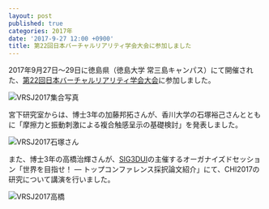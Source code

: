 ```yaml
---
layout: post
published: true
categories: 2017年
date: '2017-9-27 12:00 +0900'
title: 第22回日本バーチャルリアリティ学会大会に参加しました
---
```

2017年9月27日～29日に徳島県（徳島大学 常三島キャンパス）にて開催された、[第22回日本バーチャルリアリティ学会大会](http://conference.vrsj.org/ac2017/)に参加しました。

![VRSJ2017集合写真](https://lh3.googleusercontent.com/ZDE8YIx2MnwVdea6hBWX6CxLsmizr8kQIHrEUkEJk4P42nFcWASxoHmscT9QFfCHWk0jg3XDW_AAMU-xBsXJ6TMg_5RoReWxazAzPxiPbiT4v6tX5xRWHbrpeHIzRErmH_R1V3B2gJpY-CYDlZWACBZBrCqMBOVmCjAHHrektL7BfZaOSWqFNh-kQRXRQWvQLCiihH-EbbRSfqflxpZPaH5oeewAqLnK-ltyo7Bh_OYhK-kXpcVsrj2n6VP1wGf8zf384UtRoY7_ZJ73iipYodcu31sgc9NCc02gbW4DQUuYSttqN5iAsRrXbZwxQFhdz6tRgSkMrXTgp7Z92ElBQMk_r3DqjSazlZNWoLKjluvmaabq_Ho4mtK_IHMdlx_txrOUrncPnbwGQ0DRryvEzo3_bfAlqaG_bZR-vVRYWSkF1KqYKRxFcS1HNb5Z8xo0jzuzixOxM8TIjgf4sdqN2YHEK3N8AKzdql8SIRJ3k1kF7bRjo2jGN2Eca3Ey6ck_RlfM6WlNGkNMyKddhdGnKqXD28rNRUAhYaNubhb8BdRYzzbS-zJq1-25CCBzNChhlptEDhc6W-gC1Dr8LVv9bSxFr0fXf5TQfIVnFdN64YhBcj0numyhlTlp-jD_l3V7tBPQQHr7vEHHWXxfAhe8csxMLo3ZVtTC2nwi=w1188-h639-no)

<!-- 石塚さん、加藤さん発表 -->
宮下研究室からは、博士3年の加藤邦拓さんが、香川大学の石塚裕己さんとともに「摩擦力と振動刺激による複合触感呈示の基礎検討」を発表しました。

![VRSJ2017石塚さん](https://lh3.googleusercontent.com/ZycrOsOkPsxUWDou9k842jzRoOSCxjXRAYJSZOqM_r206nZZyutx1lq-bIpOGRtbb447OpMO4Q8wm_C-tXFuXGQ0mVvaQiptLzYxEwAFD8K9RDvALAPKOU9rr0wOF2sHqgzalBJcQHkBqZbN0DeYWJfL75qXLmJl1zB2MzFF9rLlDkiXfcWSPU83Li6NiyIYxFPra9HvdvU8M5bt9Jb6X_KkbDxsFq6r_9Sp5bJXEvfNxJNS8Jb5zKXv1E3ePEbjY4ibkA3suYTOeb06yf5u8-3QvpC8iLAHws2xgWyu05r4GJ8BcLBghRkEiOh6l42Qrg0WnwJMLHEU1eoWXWMlG9u1kZGk6ZD6_5VbH_rND5rgfN3f7IXZwxJCC85ji95HYU-CujL8KGrnWqm98Z5EqgsSa8s8sEA8T-cqHE5WLSnZsCVTa1ZA2S41ZOKM-qed_UiBjIKdPp1jra69f35IevCklUaeBBxntuEHqzkC4IF4470I3pzQSXTxt1HR9V26wstUuFrPrKcIyokFEh_uAMOvkucW77_FLrsZJGs8wc3pp9TavXXY2g2P1mXE8k9xBqWXtcH-Z3onqyN3Xb54r1zDqv6Iq0LIOKZi_-BSv4wc8QQnyjo33Bpb4MGmtGD52NqeE25kHuETxaF7hQU8LUeEQvqg92AyjBG8=w1767-h1325-no)


<!-- 高橋　講演 -->
また、博士3年の高橋治輝さんが、[SIG3DUI](http://sig3dui.vrsj.org/)の主催するオーガナイズドセッション「世界を目指せ！ ― トップコンファレンス採択論文紹介」にて、CHI2017の研究について講演を行いました。

![VRSJ2017高橋](https://lh3.googleusercontent.com/Cw7LQbpklRwP8IRsQ7tTJBFIOedJspsg2P-UwpGwR-lZVZUVmFYPtdaXr4Fs_e61MaUDE7eyLC1HaqtKkzd60DoLA6Nk99s52g1VCDKsuPIURRAk-uE_37Ho0CkXcRBSTtunmaP3x5Kc8XJ0zv1iuDodBs8uO630pS6OlnHh-F23cTOSHnwOKlATAFS6QQf20S5oFEp5bH4sTI5PBEd_TIZaiNgXP9wf6gaI1KCckCDA9XxxPNC8-HVBkHeQMxIwiJx7caSysDn62bmCUvllQlv9Qyr-QOKgC4fxuTmX-GHONBRAgoS4Zf6Rgyq3ZUP5hXCFHL1fMzGfSR97NZaKmt8NQVDIlKU2Pxxasrv5cC1_Dhp8OwZYgGKEo-o3lPigJjCibw4jXJeHLXDeBXE_P0G32tO7gWBxojjONn57vXiM9DQedtHJJhrP3bQ9diBSgCIH8U9ew6mjWzhjO9Yzz8IzHYXdKtMQlNy14NNt_LUnhiP3dq7s7LqZH5tRjjbz-rQEtWfdzD0Q2ObDscjrOCItsf4eYKrKWomDWRcLcdY-w59p0BtbwBy6E1pTlrTRVAw6gSmiWSMINtlYxk14Dx92-_3CsZFjiu2gjBsZIE1SXtcyushVPtH7xZfAPqIopFrIjYateIiTrpZOngo2qjW--HADgqqOM2y_=w1188-h669-no)
